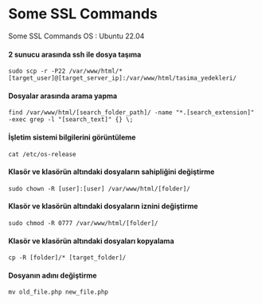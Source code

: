 # Some SSL Commands
Some SSL Commands OS : Ubuntu 22.04

#### 2 sunucu arasında ssh ile dosya taşıma
~~~ ssh
sudo scp -r -P22 /var/www/html/* [target_user]@[target_server_ip]:/var/www/html/tasima_yedekleri/
~~~

#### Dosyalar arasında arama yapma
~~~ ssh
find /var/www/html/[search_folder_path]/ -name "*.[search_extension]" -exec grep -l "[search_text]" {} \;
~~~

#### İşletim sistemi bilgilerini görüntüleme
~~~ ssh
cat /etc/os-release
~~~

#### Klasör ve klasörün altındaki dosyaların sahipliğini değiştirme
~~~ ssh
sudo chown -R [user]:[user] /var/www/html/[folder]/
~~~

#### Klasör ve klasörün altındaki dosyaların iznini değiştirme
~~~ ssh
sudo chmod -R 0777 /var/www/html/[folder]/
~~~

#### Klasör ve klasörün altındaki dosyaları kopyalama
~~~ ssh
cp -R [folder]/* [target_folder]/
~~~

#### Dosyanın adını değiştirme
~~~ ssh
mv old_file.php new_file.php
~~~
